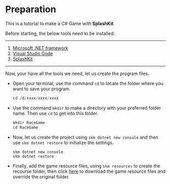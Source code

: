 



# Preparation

This is a tutorial to make a C# Game with **SplashKit**.

Before starting, the below tools need to be installed:

------

1. [Microsoft .NET framework](https://www.microsoft.com/net/download)
2. [Visual Studio Code](https://code.visualstudio.com/ )
3. [SplashKit](http://www.splashkit.io/articles/installation/ )

------

Now, your have all the tools we need, let us create the program files.

- Open your terminal, use the command  `cd`  to locate the folder where you want to save your program.

  ```powershell
  cd /d/xxxx/xxxx/xxxx
  ```

- Use the command `mkdir` to make a directory with your preferred folder name. Then use `cd` to get into this folder.

  ```powershell
  mkdir RaceGame
  cd RaceGame
  ```

- Now, let us create the project using `skm dotnet new console` and then use `skm dotnet restore` to initialize the settings. 

  ```
  skm dotnet new console
  skm dotnet restore
  ```

- Finally,  add the game resource files, using `skm resources`  to create the recourse folder, then click [here](/files/resources.rar) to download the game resource files and override the original folder.




